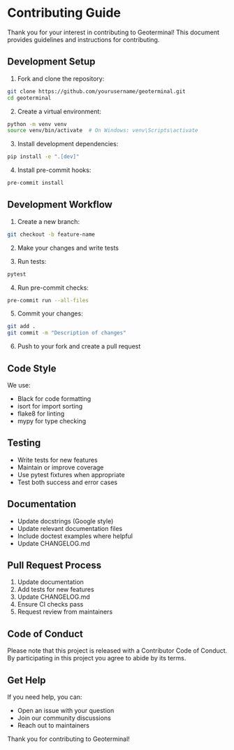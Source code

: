 # Contributing Guide

Thank you for your interest in contributing to Geoterminal! This document provides guidelines and instructions for contributing.

## Development Setup

1. Fork and clone the repository:
```bash
git clone https://github.com/yourusername/geoterminal.git
cd geoterminal
```

2. Create a virtual environment:
```bash
python -m venv venv
source venv/bin/activate  # On Windows: venv\Scripts\activate
```

3. Install development dependencies:
```bash
pip install -e ".[dev]"
```

4. Install pre-commit hooks:
```bash
pre-commit install
```

## Development Workflow

1. Create a new branch:
```bash
git checkout -b feature-name
```

2. Make your changes and write tests

3. Run tests:
```bash
pytest
```

4. Run pre-commit checks:
```bash
pre-commit run --all-files
```

5. Commit your changes:
```bash
git add .
git commit -m "Description of changes"
```

6. Push to your fork and create a pull request

## Code Style

We use:
- Black for code formatting
- isort for import sorting
- flake8 for linting
- mypy for type checking

## Testing

- Write tests for new features
- Maintain or improve coverage
- Use pytest fixtures when appropriate
- Test both success and error cases

## Documentation

- Update docstrings (Google style)
- Update relevant documentation files
- Include doctest examples where helpful
- Update CHANGELOG.md

## Pull Request Process

1. Update documentation
2. Add tests for new features
3. Update CHANGELOG.md
4. Ensure CI checks pass
5. Request review from maintainers

## Code of Conduct

Please note that this project is released with a Contributor Code of Conduct. By participating in this project you agree to abide by its terms.

## Get Help

If you need help, you can:
- Open an issue with your question
- Join our community discussions
- Reach out to maintainers

Thank you for contributing to Geoterminal!
